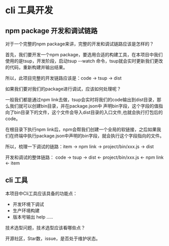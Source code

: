 # cli 工具开发

## npm package 开发和调试链路

对于一个完整的npm package来讲，完整的开发和调试链路应该是怎样的？ 

首先，我们要开发一个npm package，要选用合适的构建工具，在本项目中我们使用的是tsup，开发阶段，启动tsup --watch
命令，tsup就会实时更新我们更改的代码，重新构建并输出结果。

所以，此项目完整的开发链路应该是：code -> tsup -> dist

如果我们要对我们的package进行调试，应该如何处理呢？

一般我们都是通过npm link去做，tsup会实时将我们的code输出到dist目录，那么我们就可以创建bin目录，并在package.json中
声明bin字段，这个字段的值指向了bin目录下的文件，这个文件会导入dist目录的入口文件,也就会执行打包后的code。

在根目录下执行npm link后，npm会帮我们创建一个全局的软链接，之后如果我们在终端中执行package.json中声明的bin字段，就会执行这个字段指向的文件。 


所以，梳理一下调试的链路：item -> npm link -> project/bin/xxx.js -> dist

开发和调试的整体链路： code -> tsup -> dist <- project/bin/xxx.js <- npm link <- item 

## cli 工具

本项目中Cli工具应该具备的功能点：
* 开发环境下调试
* 生产环境构建
* 版本号输出 help .....

技术选型问题，技术选型应该看哪些点？ 

开源社区，Star数，issue，是否处于维护状态。

